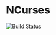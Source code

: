 # NCurses

[![Build Status](https://travis-ci.org/msds/NCurses.jl.svg?branch=master)](https://travis-ci.org/msds/NCurses.jl)
